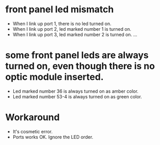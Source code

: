 # front panel led mismatch
- When I link up port 1, there is no led turned on.
- When I link up port 2, led marked number 1 is turned on.
- When I link up port 3, led marked number 2 is turned on.
...

# some front panel leds are always turned on, even though there is no optic module inserted.
- Led marked number 36 is always turned on as amber color.
- Led marked number 53-4 is always turned on as green color.

# Workaround
- It's cosmetic error.
- Ports works OK. Ignore the LED order.
